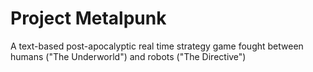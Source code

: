 Project Metalpunk
=====
A text-based post-apocalyptic real time strategy game fought between humans ("The Underworld") and robots ("The Directive")

